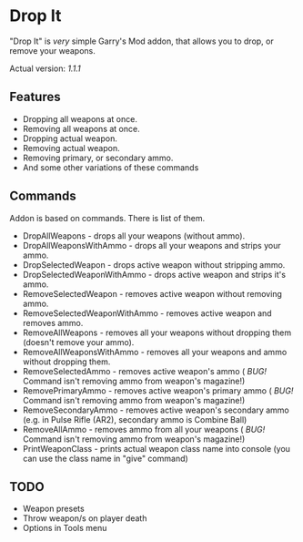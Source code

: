 # Drop It
"Drop It" is *very* simple Garry's Mod addon, that allows you to drop, or remove your weapons.

Actual version: *1.1.1*

## Features
 * Dropping all weapons at once.
 * Removing all weapons at once.
 * Dropping actual weapon.
 * Removing actual weapon.
 * Removing primary, or secondary ammo.
 * And some other variations of these commands

## Commands
Addon is based on commands. There is list of them.
  * DropAllWeapons - drops all your weapons (without ammo).
  * DropAllWeaponsWithAmmo - drops all your weapons and strips your ammo.
  * DropSelectedWeapon - drops active weapon without stripping ammo.
  * DropSelectedWeaponWithAmmo - drops active weapon and strips it's ammo.
  * RemoveSelectedWeapon - removes active weapon without removing ammo.
  * RemoveSelectedWeaponWithAmmo - removes active weapon and removes ammo.
  * RemoveAllWeapons - removes all your weapons without dropping them (doesn't remove your ammo).
  * RemoveAllWeaponsWithAmmo - removes all your weapons and ammo without dropping them.
  * RemoveSelectedAmmo - removes active weapon's ammo ( *BUG!* Command isn't removing ammo from weapon's magazine!)
  * RemovePrimaryAmmo - removes active weapon's primary ammo ( *BUG!* Command isn't removing ammo from weapon's magazine!)
  * RemoveSecondaryAmmo - removes active weapon's secondary ammo (e.g. in Pulse Rifle (AR2), secondary ammo is Combine Ball)
  * RemoveAllAmmo - removes ammo from all your weapons ( *BUG!* Command isn't removing ammo from weapon's magazine!)
  * PrintWeaponClass - prints actual weapon class name into console (you can use the class name in "give" command)

## TODO
 * Weapon presets
 * Throw weapon/s on player death
 * Options in Tools menu
